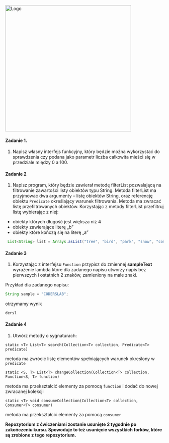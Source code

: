 <img alt="Logo" src="http://coderslab.pl/svg/logo-coderslab.svg" width="400">

#### Zadanie 1.

1. Napisz własny interfejs funkcyjny, który będzie można wykorzystać do sprawdzenia czy podana
 jako parametr liczba całkowita mieści się w przedziale między 0 a 100.

#### Zadanie 2

1. Napisz program, który będzie zawierał metodę filterList pozwalającą na filtrowanie zawartości listy obiektów typu String.
 Metoda filterList ma przyjmować dwa argumenty – listę obiektów String, oraz referencję obiektu `Predicate`
  określający warunek filtrowania. Metoda ma zwracać listę przefiltrowanych obiektów.
Korzystając z metody filterList przefiltruj listę wybierając z niej:
- obiekty których długość jest większa niż 4
- obiekty zawierające literę „b”
- obiekty które kończą się na literę „a”

````java
 List<String> list = Arrays.asList("tree", "bird", "park", "snow", "computer", "i jeszcze jakiś inny napis, który na końcu ma a");
````

#### Zadanie 3
1. Korzystając z interfejsu `Function` przypisz do zmiennej **sampleText** wyrażenie lambda które dla zadanego napisu utworzy napis bez pierwszych i ostatnich 2 znaków,
zamieniony na małe znaki.

Przykład dla zadanego napisu:
````java
String sample = "CODERSLAB";
````
otrzymamy wynik

````
dersl
````

#### Zadanie 4
1. Utwórz metody o sygnaturach:
````
static <T> List<T> search(Collection<T> collection, Predicate<T> predicate) 
````
metoda ma zwrócić listę elementów spełniających warunek określony w `predicate`
````
static <S, T> List<T> changeCollection(Collection<T> collection, Function<S, T> function)
````
metoda ma przekształcić elementy za pomocą `function` i dodać do nowej zwracanej kolekcji
````
static <T> void consumeCollection(Collection<T> collection, Consumer<T> consumer)
````
metoda ma przekształcić elementy za pomocą `consumer`


**Repozytorium z ćwiczeniami zostanie usunięte 2 tygodnie po zakończeniu kursu. Spowoduje to też usunięcie wszystkich forków, które są zrobione z tego repozytorium.**
